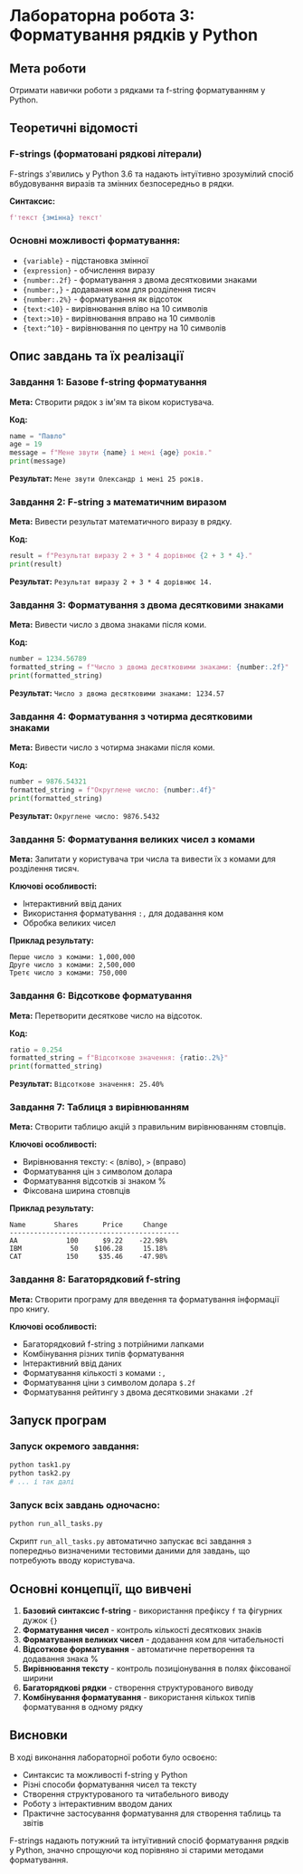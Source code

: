 # Лабораторна робота 3: Форматування рядків у Python

## Мета роботи
Отримати навички роботи з рядками та f-string форматуванням у Python.

## Теоретичні відомості

### F-strings (форматовані рядкові літерали)
F-strings з'явились у Python 3.6 та надають інтуїтивно зрозумілий спосіб вбудовування виразів та змінних безпосередньо в рядки.

**Синтаксис:**
```python
f'текст {змінна} текст'
```

### Основні можливості форматування:
- `{variable}` - підстановка змінної
- `{expression}` - обчислення виразу
- `{number:.2f}` - форматування з двома десятковими знаками
- `{number:,}` - додавання ком для розділення тисяч
- `{number:.2%}` - форматування як відсоток
- `{text:<10}` - вирівнювання вліво на 10 символів
- `{text:>10}` - вирівнювання вправо на 10 символів
- `{text:^10}` - вирівнювання по центру на 10 символів


## Опис завдань та їх реалізації

### Завдання 1: Базове f-string форматування
**Мета:** Створити рядок з ім'ям та віком користувача.

**Код:**
```python
name = "Павло"
age = 19
message = f"Мене звути {name} і мені {age} років."
print(message)
```

**Результат:** `Мене звути Олександр і мені 25 років.`

### Завдання 2: F-string з математичним виразом
**Мета:** Вивести результат математичного виразу в рядку.

**Код:**
```python
result = f"Результат виразу 2 + 3 * 4 дорівнює {2 + 3 * 4}."
print(result)
```

**Результат:** `Результат виразу 2 + 3 * 4 дорівнює 14.`

### Завдання 3: Форматування з двома десятковими знаками
**Мета:** Вивести число з двома знаками після коми.

**Код:**
```python
number = 1234.56789
formatted_string = f"Число з двома десятковими знаками: {number:.2f}"
print(formatted_string)
```

**Результат:** `Число з двома десятковими знаками: 1234.57`

### Завдання 4: Форматування з чотирма десятковими знаками
**Мета:** Вивести число з чотирма знаками після коми.

**Код:**
```python
number = 9876.54321
formatted_string = f"Округлене число: {number:.4f}"
print(formatted_string)
```

**Результат:** `Округлене число: 9876.5432`

### Завдання 5: Форматування великих чисел з комами
**Мета:** Запитати у користувача три числа та вивести їх з комами для розділення тисяч.

**Ключові особливості:**
- Інтерактивний ввід даних
- Використання форматування `:,` для додавання ком
- Обробка великих чисел

**Приклад результату:**
```
Перше число з комами: 1,000,000
Друге число з комами: 2,500,000
Третє число з комами: 750,000
```

### Завдання 6: Відсоткове форматування
**Мета:** Перетворити десяткове число на відсоток.

**Код:**
```python
ratio = 0.254
formatted_string = f"Відсоткове значення: {ratio:.2%}"
print(formatted_string)
```

**Результат:** `Відсоткове значення: 25.40%`

### Завдання 7: Таблиця з вирівнюванням
**Мета:** Створити таблицю акцій з правильним вирівнюванням стовпців.

**Ключові особливості:**
- Вирівнювання тексту: `<` (вліво), `>` (вправо)
- Форматування цін з символом долара
- Форматування відсотків зі знаком %
- Фіксована ширина стовпців

**Приклад результату:**
```
Name       Shares      Price     Change
------------------------------------------
AA            100      $9.22    -22.98%
IBM            50    $106.28     15.18%
CAT           150     $35.46    -47.98%
```

### Завдання 8: Багаторядковий f-string
**Мета:** Створити програму для введення та форматування інформації про книгу.

**Ключові особливості:**
- Багаторядковий f-string з потрійними лапками
- Комбінування різних типів форматування
- Інтерактивний ввід даних
- Форматування кількості з комами `:,`
- Форматування ціни з символом долара `$.2f`
- Форматування рейтингу з двома десятковими знаками `.2f`

## Запуск програм

### Запуск окремого завдання:
```bash
python task1.py
python task2.py
# ... і так далі
```

### Запуск всіх завдань одночасно:
```bash
python run_all_tasks.py
```

Скрипт `run_all_tasks.py` автоматично запускає всі завдання з попередньо визначеними тестовими даними для завдань, що потребують вводу користувача.

## Основні концепції, що вивчені

1. **Базовий синтаксис f-string** - використання префіксу `f` та фігурних дужок `{}`
2. **Форматування чисел** - контроль кількості десяткових знаків
3. **Форматування великих чисел** - додавання ком для читабельності
4. **Відсоткове форматування** - автоматичне перетворення та додавання знака %
5. **Вирівнювання тексту** - контроль позиціонування в полях фіксованої ширини
6. **Багаторядкові рядки** - створення структурованого виводу
7. **Комбінування форматування** - використання кількох типів форматування в одному рядку

## Висновки

В ході виконання лабораторної роботи було освоєно:
- Синтаксис та можливості f-string у Python
- Різні способи форматування чисел та тексту
- Створення структурованого та читабельного виводу
- Роботу з інтерактивним вводом даних
- Практичне застосування форматування для створення таблиць та звітів

F-strings надають потужний та інтуїтивний спосіб форматування рядків у Python, значно спрощуючи код порівняно зі старими методами форматування.